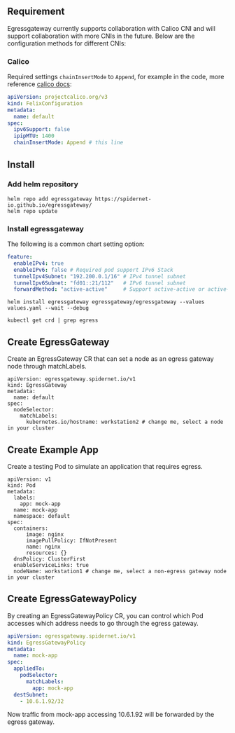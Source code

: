## Requirement

Egressgateway currently supports collaboration with Calico CNI and will support collaboration with more CNIs in the future. 
Below are the configuration methods for different CNIs:

### Calico

Required settings `chainInsertMode` to `Append`, for example in the code, 
more reference [calico docs](https://projectcalico.docs.tigera.io/reference/resources/felixconfig):

```yaml
apiVersion: projectcalico.org/v3
kind: FelixConfiguration
metadata:
  name: default
spec:
  ipv6Support: false
  ipipMTU: 1400
  chainInsertMode: Append # this line
```

## Install

### Add helm repository

```shell
helm repo add egressgateway https://spidernet-io.github.io/egressgateway/
helm repo update
```

### Install egressgateway

The following is a common chart setting option:

```yaml
feature:
  enableIPv4: true
  enableIPv6: false # Required pod support IPv6 Stack
  tunnelIpv4Subnet: "192.200.0.1/16" # IPv4 tunnel subnet
  tunnelIpv6Subnet: "fd01::21/112"   # IPv6 tunnel subnet
  forwardMethod: "active-active"     # Support active-active or active-passive
```

```shell
helm install egressgateway egressgateway/egressgateway --values values.yaml --wait --debug
```

```shell
kubectl get crd | grep egress
```

## Create EgressGateway

Create an EgressGateway CR that can set a node as an egress gateway node through matchLabels.

```shell
apiVersion: egressgateway.spidernet.io/v1
kind: EgressGateway
metadata:
  name: default
spec:
  nodeSelector:
    matchLabels:
      kubernetes.io/hostname: workstation2 # change me, select a node in your cluster
```

## Create Example App

Create a testing Pod to simulate an application that requires egress.

```shell
apiVersion: v1
kind: Pod
metadata:
  labels:
    app: mock-app
  name: mock-app
  namespace: default
spec:
  containers:
      image: nginx
      imagePullPolicy: IfNotPresent
      name: nginx
      resources: {}
  dnsPolicy: ClusterFirst
  enableServiceLinks: true
  nodeName: workstation1 # change me, select a non-egress gateway node in your cluster
```

## Create EgressGatewayPolicy

By creating an EgressGatewayPolicy CR, you can control which Pod accesses which address needs to go through the egress gateway.

```yaml
apiVersion: egressgateway.spidernet.io/v1
kind: EgressGatewayPolicy
metadata:
  name: mock-app
spec:
  appliedTo:
    podSelector:
      matchLabels:
        app: mock-app
  destSubnet:
    - 10.6.1.92/32
```

Now traffic from mock-app accessing 10.6.1.92 will be forwarded by the egress gateway.
